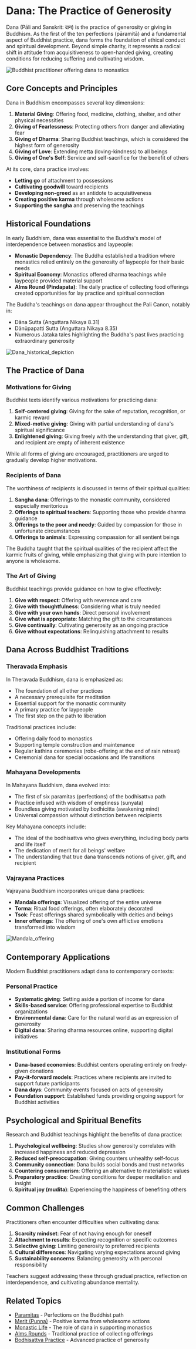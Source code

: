 # Dana: The Practice of Generosity

Dana (Pāli and Sanskrit: दान) is the practice of generosity or giving in Buddhism. As the first of the ten perfections (pāramitā) and a fundamental aspect of Buddhist practice, dana forms the foundation of ethical conduct and spiritual development. Beyond simple charity, it represents a radical shift in attitude from acquisitiveness to open-handed giving, creating conditions for reducing suffering and cultivating wisdom.

![Buddhist practitioner offering dana to monastics](./images/dana_offering.jpg)

## Core Concepts and Principles

Dana in Buddhism encompasses several key dimensions:

1. **Material Giving**: Offering food, medicine, clothing, shelter, and other physical necessities
2. **Giving of Fearlessness**: Protecting others from danger and alleviating fear
3. **Giving of Dharma**: Sharing Buddhist teachings, which is considered the highest form of generosity
4. **Giving of Love**: Extending metta (loving-kindness) to all beings
5. **Giving of One's Self**: Service and self-sacrifice for the benefit of others

At its core, dana practice involves:
- **Letting go** of attachment to possessions
- **Cultivating goodwill** toward recipients
- **Developing non-greed** as an antidote to acquisitiveness
- **Creating positive karma** through wholesome actions
- **Supporting the sangha** and preserving the teachings

## Historical Foundations

In early Buddhism, dana was essential to the Buddha's model of interdependence between monastics and laypeople:

- **Monastic Dependency**: The Buddha established a tradition where monastics relied entirely on the generosity of laypeople for their basic needs
- **Spiritual Economy**: Monastics offered dharma teachings while laypeople provided material support
- **Alms Round (Pindapata)**: The daily practice of collecting food offerings created opportunities for lay practice and spiritual connection

The Buddha's teachings on dana appear throughout the Pali Canon, notably in:
- Dāna Sutta (Anguttara Nikaya 8.31)
- Dānūpapatti Sutta (Anguttara Nikaya 8.35)
- Numerous Jataka tales highlighting the Buddha's past lives practicing extraordinary generosity

![Dana_historical_depiction](./images/dana_historical_depiction.jpg)

## The Practice of Dana

### Motivations for Giving

Buddhist texts identify various motivations for practicing dana:

1. **Self-centered giving**: Giving for the sake of reputation, recognition, or karmic reward
2. **Mixed-motive giving**: Giving with partial understanding of dana's spiritual significance
3. **Enlightened giving**: Giving freely with the understanding that giver, gift, and recipient are empty of inherent existence

While all forms of giving are encouraged, practitioners are urged to gradually develop higher motivations.

### Recipients of Dana

The worthiness of recipients is discussed in terms of their spiritual qualities:

1. **Sangha dana**: Offerings to the monastic community, considered especially meritorious
2. **Offerings to spiritual teachers**: Supporting those who provide dharma guidance
3. **Offerings to the poor and needy**: Guided by compassion for those in unfortunate circumstances
4. **Offerings to animals**: Expressing compassion for all sentient beings

The Buddha taught that the spiritual qualities of the recipient affect the karmic fruits of giving, while emphasizing that giving with pure intention to anyone is wholesome.

### The Art of Giving

Buddhist teachings provide guidance on how to give effectively:

1. **Give with respect**: Offering with reverence and care
2. **Give with thoughtfulness**: Considering what is truly needed
3. **Give with your own hands**: Direct personal involvement
4. **Give what is appropriate**: Matching the gift to the circumstances
5. **Give continually**: Cultivating generosity as an ongoing practice
6. **Give without expectations**: Relinquishing attachment to results

## Dana Across Buddhist Traditions

### Theravada Emphasis

In Theravada Buddhism, dana is emphasized as:
- The foundation of all other practices
- A necessary prerequisite for meditation
- Essential support for the monastic community
- A primary practice for laypeople
- The first step on the path to liberation

Traditional practices include:
- Offering daily food to monastics
- Supporting temple construction and maintenance
- Regular kathina ceremonies (robe-offering at the end of rain retreat)
- Ceremonial dana for special occasions and life transitions

### Mahayana Developments

In Mahayana Buddhism, dana evolved into:
- The first of six paramitas (perfections) of the bodhisattva path
- Practice infused with wisdom of emptiness (sunyata)
- Boundless giving motivated by bodhicitta (awakening mind)
- Universal compassion without distinction between recipients

Key Mahayana concepts include:
- The ideal of the bodhisattva who gives everything, including body parts and life itself
- The dedication of merit for all beings' welfare
- The understanding that true dana transcends notions of giver, gift, and recipient

### Vajrayana Practices

Vajrayana Buddhism incorporates unique dana practices:
- **Mandala offerings**: Visualized offering of the entire universe
- **Torma**: Ritual food offerings, often elaborately decorated
- **Tsok**: Feast offerings shared symbolically with deities and beings
- **Inner offerings**: The offering of one's own afflictive emotions transformed into wisdom

![Mandala_offering](./images/mandala_offering.jpg)

## Contemporary Applications

Modern Buddhist practitioners adapt dana to contemporary contexts:

### Personal Practice

- **Systematic giving**: Setting aside a portion of income for dana
- **Skills-based service**: Offering professional expertise to Buddhist organizations
- **Environmental dana**: Care for the natural world as an expression of generosity
- **Digital dana**: Sharing dharma resources online, supporting digital initiatives

### Institutional Forms

- **Dana-based economies**: Buddhist centers operating entirely on freely-given donations
- **Pay-it-forward models**: Practices where recipients are invited to support future participants
- **Dana days**: Community events focused on acts of generosity
- **Foundation support**: Established funds providing ongoing support for Buddhist activities

## Psychological and Spiritual Benefits

Research and Buddhist teachings highlight the benefits of dana practice:

1. **Psychological wellbeing**: Studies show generosity correlates with increased happiness and reduced depression
2. **Reduced self-preoccupation**: Giving counters unhealthy self-focus
3. **Community connection**: Dana builds social bonds and trust networks
4. **Countering consumerism**: Offering an alternative to materialistic values
5. **Preparatory practice**: Creating conditions for deeper meditation and insight
6. **Spiritual joy (mudita)**: Experiencing the happiness of benefiting others

## Common Challenges

Practitioners often encounter difficulties when cultivating dana:

1. **Scarcity mindset**: Fear of not having enough for oneself
2. **Attachment to results**: Expecting recognition or specific outcomes
3. **Selective giving**: Limiting generosity to preferred recipients
4. **Cultural differences**: Navigating varying expectations around giving
5. **Sustainability concerns**: Balancing generosity with personal responsibility

Teachers suggest addressing these through gradual practice, reflection on interdependence, and cultivating abundance mentality.

## Related Topics

- [Paramitas](../beliefs/paramitas.md) - Perfections on the Buddhist path
- [Merit (Punna)](../beliefs/merit.md) - Positive karma from wholesome actions
- [Monastic Life](./monastic_routines.md) - The role of dana in supporting monastics
- [Alms Rounds](./alms_rounds.md) - Traditional practice of collecting offerings
- [Bodhisattva Practice](../beliefs/bodhisattva_path.md) - Advanced practice of generosity
